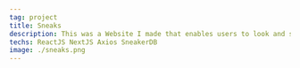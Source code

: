 ```yaml
---
tag: project
title: Sneaks
description: This was a Website I made that enables users to look and search for sneakers and allows them to add sneakers to the cart as a result estimating the total cost.
techs: ReactJS NextJS Axios SneakerDB
image: ./sneaks.png
---
```


